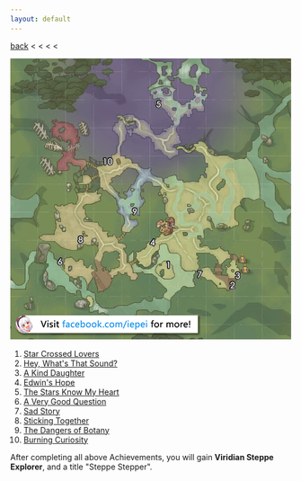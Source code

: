 ```yaml
---
layout: default
---
```


[back](../) < < < <

![Viridian Steppe Conversations](viridian-steppe-conversations.jpg)
1. [Star Crossed Lovers](https://youtu.be/tWHVchtae8Q)
2. [Hey, What's That Sound?](https://youtu.be/VLWycvVJ0J0)
3. [A Kind Daughter](https://youtu.be/odcvOxcsils)
4. [Edwin's Hope](https://youtu.be/TMJo7bwC6Y4)
5. [The Stars Know My Heart](https://youtu.be/82hP65d_Mj4)
6. [A Very Good Question](https://youtu.be/j7DRWauV7ms)
7. [Sad Story](https://youtu.be/kUNxdFe52-Y)
8. [Sticking Together](https://youtu.be/twTC14RII2s)
9. [The Dangers of Botany](https://youtu.be/UQzZ4jiRjL4)
10. [Burning Curiosity](https://youtu.be/WNPTIMx4Eus)

After completing all above Achievements, you will gain **Viridian Steppe Explorer**, and a title "Steppe Stepper".

